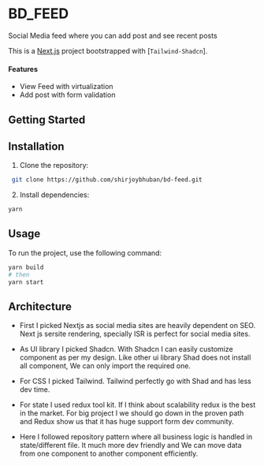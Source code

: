 # BD_FEED
Social Media feed where you can add post and see recent posts

This is a [Next.js](https://nextjs.org/) project bootstrapped with [`Tailwind-Shadcn`].

#### Features

* View Feed with virtualization
* Add post with form validation

## Getting Started

## Installation
1. Clone the repository:
```bash
 git clone https://github.com/shirjoybhuban/bd-feed.git
```
2. Install dependencies:
```bash
yarn
 ```
## Usage
To run the project, use the following command:
```bash
yarn build
# then
yarn start
```

## Architecture

* First I picked Nextjs as social media sites are heavily dependent on SEO. Next js sersite rendering, specially ISR is perfect for social media sites. 

* As UI library I picked Shadcn. With Shadcn I can easily customize component as per my design. Like other ui library Shad does not install all component, We can only import the required one. 

* For CSS I picked Tailwind. Tailwind perfectly go with Shad and has less dev time.

* For state I used redux tool kit. If I think about scalability redux is the best in the market. For big project I we should go down in the proven path and Redux show us that it has huge support form dev community.

*  Here I followed repository pattern where all business logic is handled in state/different file. It much more dev friendly and We can move data from one component to another component efficiently.


